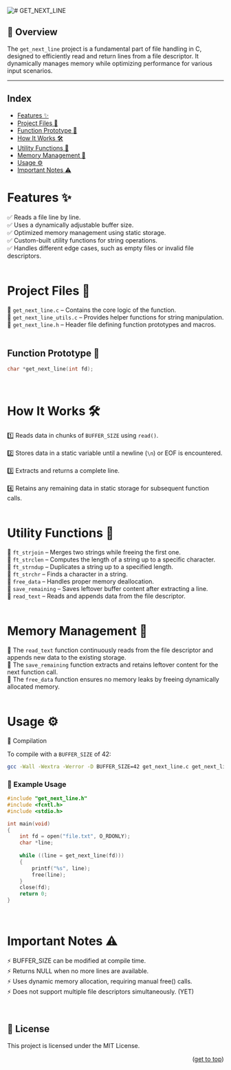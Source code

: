 ![# GET_NEXT_LINE](https://github.com/mmiguelo/42-project-badges/blob/main/covers/cover-get_next_line.png)

<!-------📌 Overview-------->
## 📌 Overview

The `get_next_line` project is a fundamental part of file handling in C, designed to efficiently read and return lines from a file descriptor. It dynamically manages memory while optimizing performance for various input scenarios.

----
<h2 align=left>Index</h2>

<!-- mtoc-start -->

* [Features ✨](#features-)
* [Project Files 📂](#project-files-)
* [Function Prototype 🔧](#function-prototype-)
* [How It Works 🛠](#how-it-works-)
* [Utility Functions 🔗](#utility-functions-)
* [Memory Management 🧠](#memory-management-)
* [Usage ⚙️](#usage-%EF%B8%8F)
* [Important Notes ⚠️](#important-notes-)


<!-- mtoc-end -->

<div/>

<div align=left>

# Features ✨

✅ Reads a file line by line.
<br>✅ Uses a dynamically adjustable buffer size.
<br>✅ Optimized memory management using static storage.
<br>✅ Custom-built utility functions for string operations.
<br>✅ Handles different edge cases, such as empty files or invalid file descriptors.
<br>
<br>

# Project Files 📂

 📜 `get_next_line.c` – Contains the core logic of the function.
<br> 🔧 `get_next_line_utils.c` – Provides helper functions for string manipulation.
<br> 📘 `get_next_line.h` – Header file defining function prototypes and macros.
<br>
<br>

## Function Prototype 🔧

```c
char *get_next_line(int fd);
```
<br>

# How It Works 🛠

1️⃣ Reads data in chunks of `BUFFER_SIZE` using `read()`.  
<br>2️⃣ Stores data in a static variable until a newline (`\n`) or EOF is encountered.  
<br>3️⃣ Extracts and returns a complete line.  
<br>4️⃣ Retains any remaining data in static storage for subsequent function calls.
<br>
<br>

# Utility Functions 🔗

🔹 `ft_strjoin` – Merges two strings while freeing the first one.
<br>🔹 `ft_strclen` – Computes the length of a string up to a specific character.
<br>🔹 `ft_strndup` – Duplicates a string up to a specified length.
<br>🔹 `ft_strchr` – Finds a character in a string.
<br>🔹 `free_data` – Handles proper memory deallocation.
<br>🔹 `save_remaining` – Saves leftover buffer content after extracting a line.
<br>🔹 `read_text` – Reads and appends data from the file descriptor.
<br>
<br>

# Memory Management 🧠

📌 The `read_text` function continuously reads from the file descriptor and appends new data to the existing storage.
<br>📌 The `save_remaining` function extracts and retains leftover content for the next function call.
<br>📌 The `free_data` function ensures no memory leaks by freeing dynamically allocated memory.
<br>
<br>

# Usage ⚙️

🔨 Compilation

To compile with a `BUFFER_SIZE` of 42:
```sh
gcc -Wall -Wextra -Werror -D BUFFER_SIZE=42 get_next_line.c get_next_line_utils.c -o gnl
```

### 🚀 Example Usage
```c
#include "get_next_line.h"
#include <fcntl.h>
#include <stdio.h>

int main(void)
{
    int fd = open("file.txt", O_RDONLY);
    char *line;
    
    while ((line = get_next_line(fd)))
    {
        printf("%s", line);
        free(line);
    }
    close(fd);
    return 0;
}
```
<br>

# Important Notes ⚠️

⚡ BUFFER_SIZE can be modified at compile time.
<br>⚡ Returns NULL when no more lines are available.
<br>⚡ Uses dynamic memory allocation, requiring manual free() calls.
<br>⚡ Does not support multiple file descriptors simultaneously. (YET)

<br>

## 📜 License

This project is licensed under the MIT License.

<p align="right">(<a href="#readme-top">get to top</a>)</p>
